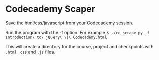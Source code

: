 # Codecademy Scaper

Save the html/css/javascript from your Codecademy session.

Run the program with the -f option.
For example
`$ ./cc_scrape.py -f Introduction\ to\ jQuery\ \|\ Codecademy.html`

This will create a directory for the course, project and checkpoints with `.html` `.css` and `.js` files.
